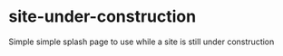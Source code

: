 site-under-construction
=======================

Simple simple splash page to use while a site is still under construction
